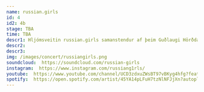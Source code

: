 ```yaml
---
name: russian.girls
id: 4
id2: 4b
stage: TBA
time: TBA
descr1: Hljómsveitin russian.girls samanstendur af þeim Guðlaugi Hörðdal, Tatjönu Dís og Gylfa Freeland. Tríóið hefur gefið út fjórar plötur og spilað um víðan völl.
descr2:
descr3:
img: /images/concert/russiangirls.png
soundcloud:  https://soundcloud.com/russian-girls
instagram:  https://www.instagram.com/russiang1rls/
youtube:  https://www.youtube.com/channel/UCD3zdxuZWsBT97vBKyg4hfg?feature=gws_kp_artist&feature=gws_kp_artist
spotify:  https://open.spotify.com/artist/45YA14pLFuH7tzNlNFJjXn?autoplay=true
---
```

